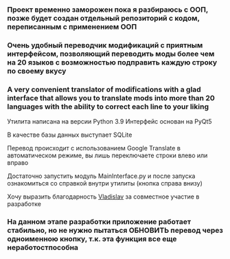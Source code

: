 ### Проект временно заморожен пока я разбираюсь с ООП, позже будет создан отдельный репозиторий с кодом, переписанным с применением ООП

### Очень удобный переводчик модификаций с приятным интерфейсом, позволяющий переводить моды более чем на 20 языков с возможностью подправить каждую строку по своему вкусу
### A very convenient translator of modifications with a glad interface that allows you to translate mods into more than 20 languages ​​with the ability to correct each line to your liking

Утилита написана на версии Python 3.9
Интерфейс основан на PyQt5

В качестве базы данных выступает SQLite

Перевод происходит с использованием Google Translate в автоматическом режиме, вы лишь переключаете строки влево или вправо

Достаточно запустить модуль MainInterface.py и после запуска ознакомиться со справкой внутри утилиты (кнопка справа внизу)

Хочу выразить благодарность [Vladislav](https://github.com/Chenger1) за совместное участие в разработке

### На данном этапе разработки приложение работает стабильно, но не нужно пытаться ОБНОВИТЬ перевод через одноименною кнопку, т.к. эта функция все еще неработостпособна
